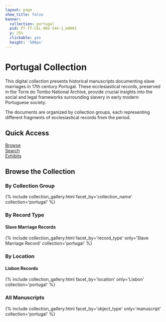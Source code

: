 ```yaml
---
layout: page
show_title: false
banner:
  collection: portugal
  pid: PT-TT-CEL-002-544-1_m0001
  y: 25%
  clickable: yes
  height: '500px'
---
```


# Portugal Collection

This digital collection presents historical manuscripts documenting slave marriages in 17th century Portugal. These ecclesiastical records, preserved in the Torre do Tombo National Archive, provide crucial insights into the social and legal frameworks surrounding slavery in early modern Portuguese society.

The documents are organized by collection groups, each representing different fragments of ecclesiastical records from the period.

## Quick Access

<div class="row">
  <div class="col-md-4 mb-3">
    <a href="/collection/" class="btn btn-outline-secondary btn-lg btn-block">
      <i class="fas fa-th-large"></i> Browse
    </a>
  </div>
  <div class="col-md-4 mb-3">
    <a href="/search/" class="btn btn-outline-secondary btn-lg btn-block">
      <i class="fas fa-search"></i> Search
    </a>
  </div>
  <div class="col-md-4 mb-3">
    <a href="/exhibits/marriage-overview/" class="btn btn-outline-secondary btn-lg btn-block">
      <i class="fas fa-book"></i> Exhibits
    </a>
  </div>
</div>

## Browse the Collection

### By Collection Group

{% include collection_gallery.html facet_by='collection_name' collection='portugal' %}

### By Record Type

#### Slave Marriage Records

{% include collection_gallery.html facet_by='record_type' only='Slave Marriage Record' collection='portugal' %}

### By Location

#### Lisbon Records

{% include collection_gallery.html facet_by='location' only='Lisbon' collection='portugal' %}

### All Manuscripts

{% include collection_gallery.html facet_by='object_type' only='manuscript' collection='portugal' %}
